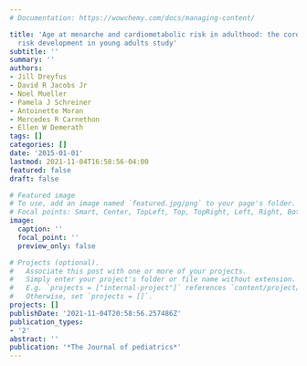 ```yaml
---
# Documentation: https://wowchemy.com/docs/managing-content/

title: 'Age at menarche and cardiometabolic risk in adulthood: the coronary artery
  risk development in young adults study'
subtitle: ''
summary: ''
authors:
- Jill Dreyfus
- David R Jacobs Jr
- Noel Mueller
- Pamela J Schreiner
- Antoinette Moran
- Mercedes R Carnethon
- Ellen W Demerath
tags: []
categories: []
date: '2015-01-01'
lastmod: 2021-11-04T16:58:56-04:00
featured: false
draft: false

# Featured image
# To use, add an image named `featured.jpg/png` to your page's folder.
# Focal points: Smart, Center, TopLeft, Top, TopRight, Left, Right, BottomLeft, Bottom, BottomRight.
image:
  caption: ''
  focal_point: ''
  preview_only: false

# Projects (optional).
#   Associate this post with one or more of your projects.
#   Simply enter your project's folder or file name without extension.
#   E.g. `projects = ["internal-project"]` references `content/project/deep-learning/index.md`.
#   Otherwise, set `projects = []`.
projects: []
publishDate: '2021-11-04T20:58:56.257486Z'
publication_types:
- '2'
abstract: ''
publication: '*The Journal of pediatrics*'
---
```

